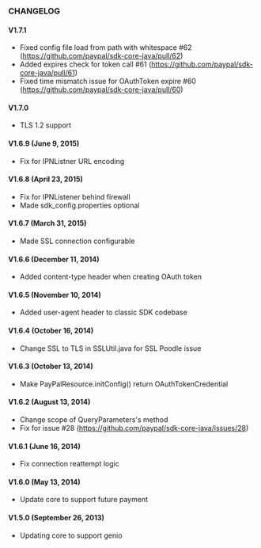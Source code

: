 ### CHANGELOG
#### V1.7.1

   * Fixed config file load from path with whitespace #62 (https://github.com/paypal/sdk-core-java/pull/62)
   * Added expires check for token call #61 (https://github.com/paypal/sdk-core-java/pull/61)
   * Fixed time mismatch issue for OAuthToken expire #60 (https://github.com/paypal/sdk-core-java/pull/60)
   
#### V1.7.0

   * TLS 1.2 support

#### V1.6.9 (June 9, 2015)

   * Fix for IPNListner URL encoding

#### V1.6.8 (April 23, 2015)

   * Fix for IPNListener behind firewall
   * Made sdk_config.properties optional
   
#### V1.6.7 (March 31, 2015)

   * Made SSL connection configurable

#### V1.6.6 (December 11, 2014)

   * Added content-type header when creating OAuth token

#### V1.6.5 (November 10, 2014)

   * Added user-agent header to classic SDK codebase

#### V1.6.4 (October 16, 2014)

   * Change SSL to TLS in SSLUtil.java for SSL Poodle issue

#### V1.6.3 (October 13, 2014)

   * Make PayPalResource.initConfig() return OAuthTokenCredential

#### V1.6.2 (August 13, 2014)

   * Change scope of QueryParameters's method
   * Fix for issue #28 (https://github.com/paypal/sdk-core-java/issues/28)

#### V1.6.1 (June 16, 2014)

   * Fix connection reattempt logic

#### V1.6.0 (May 13, 2014)

   * Update core to support future payment

#### V1.5.0 (September 26, 2013)

   * Updating core to support genio
